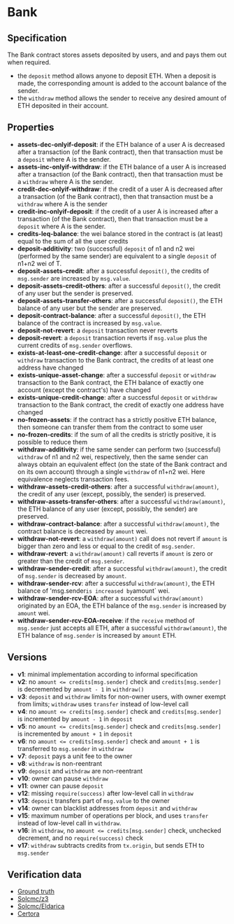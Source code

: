 # Bank

## Specification
The Bank contract stores assets deposited by users, and and pays them out when required. 
- the `deposit` method allows anyone to deposit ETH. When a deposit is made, the corresponding amount is added to the account balance of the sender. 
- the `withdraw` method allows the sender to receive any desired amount of ETH deposited in their account.

## Properties
- **assets-dec-onlyif-deposit**: if the ETH balance of a user A is decreased after a transaction (of the Bank contract), then that transaction must be a `deposit` where A is the sender.
- **assets-inc-onlyif-withdraw**: if the ETH balance of a user A is increased after a transaction (of the Bank contract), then that transaction must be a `withdraw` where A is the sender.
- **credit-dec-onlyif-withdraw**: if the credit of a user A is decreased after a transaction (of the Bank contract), then that transaction must be a `withdraw` where A is the sender
- **credit-inc-onlyif-deposit**: if the credit of a user A is increased after a transaction (of the Bank contract), then that transaction must be a `deposit` where A is the sender.
- **credits-leq-balance**: the wei balance stored in the contract is (at least) equal to the sum of all the user credits
- **deposit-additivity**: two (successful) `deposit` of n1 and n2 wei (performed by the same sender) are equivalent to a single `deposit` of n1+n2 wei of T.
- **deposit-assets-credit**: after a successful `deposit()`, the credits of `msg.sender` are increased by `msg.value`.
- **deposit-assets-credit-others**: after a successful `deposit()`, the credit of any user but the sender is preserved.
- **deposit-assets-transfer-others**: after a successful `deposit()`, the ETH balance of any user but the sender are preserved.
- **deposit-contract-balance**: after a successful `deposit()`, the ETH balance of the contract is increased by `msg.value`.
- **deposit-not-revert**: a `deposit` transaction never reverts
- **deposit-revert**: a `deposit` transaction reverts if `msg.value` plus the current credits of `msg.sender` overflows.
- **exists-at-least-one-credit-change**: after a successful `deposit` or `withdraw` transaction to the Bank contract, the credits of at least one address have changed
- **exists-unique-asset-change**: after a successful `deposit` or `withdraw` transaction to the Bank contract, the ETH balance of exactly one account (except the contract's) have changed
- **exists-unique-credit-change**: after a successful `deposit` or `withdraw` transaction to the Bank contract, the credit of exactly one address have changed
- **no-frozen-assets**: if the contract has a strictly positive ETH balance, then someone can transfer them from the contract to some user
- **no-frozen-credits**: if the sum of all the credits is strictly positive, it is possible to reduce them
- **withdraw-additivity**: if the same sender can perform two (successful) `withdraw` of n1 and n2 wei, respectively, then the same sender can always obtain an equivalent effect (on the state of the Bank contract and on its own account) through a single `withdraw` of n1+n2 wei. Here equivalence neglects transaction fees.
- **withdraw-assets-credit-others**: after a successful `withdraw(amount)`, the credit of any user (except, possibly, the sender) is preserved.
- **withdraw-assets-transfer-others**: after a successful `withdraw(amount)`, the ETH balance of any user (except, possibly, the sender) are preserved.
- **withdraw-contract-balance**: after a successful `withdraw(amount)`, the contract balance is decreased by `amount` wei.
- **withdraw-not-revert**: a `withdraw(amount)` call does not revert if `amount` is bigger than zero and less or equal to the credit of `msg.sender`.
- **withdraw-revert**: a `withdraw(amount)` call reverts if `amount` is zero or greater than the credit of `msg.sender`.
- **withdraw-sender-credit**: after a successful `withdraw(amount)`, the credit of `msg.sender` is decreased by `amount`.
- **withdraw-sender-rcv**: after a successful `withdraw(amount)`, the ETH balance of 'msg.sender` is increased by `amount` wei.
- **withdraw-sender-rcv-EOA**: after a successful `withdraw(amount)` originated by an EOA, the ETH balance of the `msg.sender` is increased by `amount` wei.
- **withdraw-sender-rcv-EOA-receive**: if the `receive` method of `msg.sender` just accepts all ETH, after a successful `withdraw(amount)`, the ETH balance of `msg.sender` is increased by `amount` ETH.

## Versions
- **v1**: minimal implementation according to informal specification
- **v2**: no `amount <= credits[msg.sender]` check and `credits[msg.sender]` is decremented by `amount - 1` in `withdraw()`
- **v3**: `deposit` and `withdraw` limits for non-owner users, with owner exempt from limits; `withdraw` uses `transfer` instead of low-level call 
- **v4**: no `amount <= credits[msg.sender]` check and `credits[msg.sender]` is incremented by `amount - 1` in `deposit`
- **v5**: no `amount <= credits[msg.sender]` check and `credits[msg.sender]` is incremented by `amount + 1` in `deposit`
- **v6**: no `amount <= credits[msg.sender]` check and `amount + 1` is transferred to `msg.sender` in `withdraw`
- **v7**: `deposit` pays a unit fee to the owner
- **v8**: `withdraw` is non-reentrant
- **v9**: `deposit` and `withdraw` are non-reentrant
- **v10**: owner can pause `withdraw`
- **v11**: owner can pause `deposit`
- **v12**: missing `require(success)` after low-level call in `withdraw`
- **v13**: `deposit` transfers part of `msg.value` to the owner
- **v14**: owner can blacklist addresses from `deposit` and `withdraw`
- **v15**: maximum number of operations per block, and uses `transfer` instead of low-level call in `withdraw`.
- **v16**: in `withdraw`, no `amount <= credits[msg.sender]` check, unchecked decrement, and no `require(success)` check
- **v17**: `withdraw` subtracts credits from `tx.origin`, but sends ETH to `msg.sender`

## Verification data

- [Ground truth](ground-truth.csv)
- [Solcmc/z3](solcmc-z3.csv)
- [Solcmc/Eldarica](solcmc-eld.csv)
- [Certora](certora.csv)

